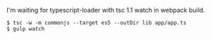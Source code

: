 I'm waiting for typescript-loader with tsc 1.1 watch in webpack build.

```
$ tsc -w -m commonjs --target es5 --outDir lib app/app.ts
$ gulp watch
```
